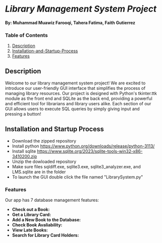 # *Library Management System Project*
#### By: Muhammad Muawiz Farooqi, Tahera Fatima, Faith Gutierrez
### Table of Contents
1. [Description](#Description "Jump to Description")
2. [Installation-and-Startup-Process](#Installation-and-Startup-Process "Jump to Installation-and-Startup-Process") 
3. [Features](#Features "Jump to Features")
  

## Description 

Welcome to our library management system project! We are excited to introduce our user-friendly GUI interface that simplifies the process of managing library resources. Our project is designed with Python's tkinter.ttk module as the front end and SQLite as the back end, providing a powerful and efficient tool for librarians and library users alike. Each section of our GUI allows users to execute SQL queries by simply giving input and pressing a button!


## Installation and Startup Process 
- Download the zipped repository
- Install python https://www.python.org/downloads/release/python-3113/
- Install sqlite https://www.sqlite.org/2023/sqlite-tools-win32-x86-3410200.zip
- Unzip the dowloaded repository
- Make sure files sqldiff.exe, sqlite3.exe, sqlite3_analyzer.exe, and LMS.sqlite are in the folder
- To launch the GUI double click the file named "LibrarySystem.py"


### Features
Our app has 7 database management features:
- **Check out a Book:**
- **Get a Library Card:**
- **Add a New Book to the Database:**
- **Check Book Avaliability:**
- **View Late Books:**
- **Search for Library Card Holders:**
